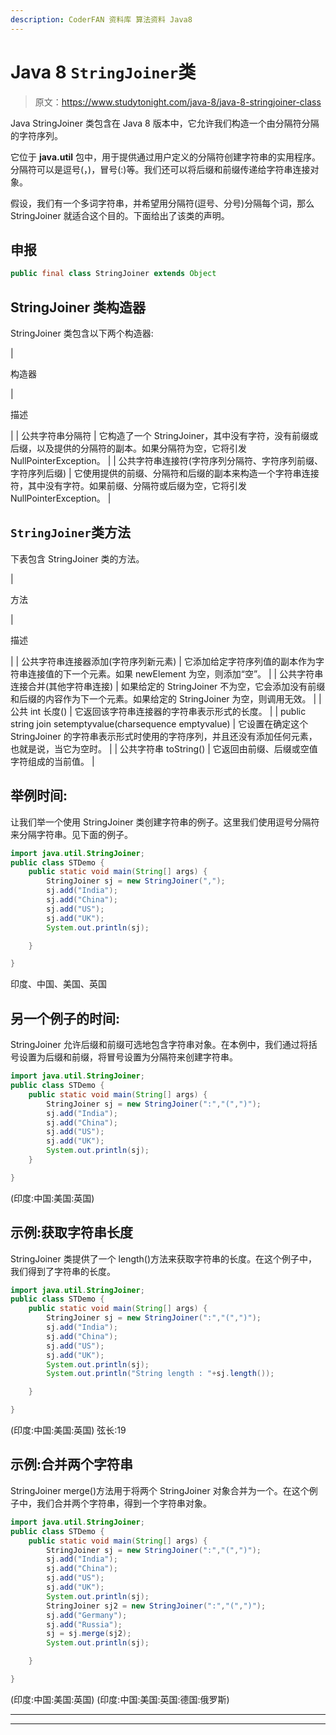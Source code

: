 ```yaml
---
description: CoderFAN 资料库 算法资料 Java8
---
```


# Java 8 `StringJoiner`类

> 原文：<https://www.studytonight.com/java-8/java-8-stringjoiner-class>

Java StringJoiner 类包含在 Java 8 版本中，它允许我们构造一个由分隔符分隔的字符序列。

它位于 **java.util** 包中，用于提供通过用户定义的分隔符创建字符串的实用程序。分隔符可以是逗号(，)，冒号(:)等。我们还可以将后缀和前缀传递给字符串连接对象。

假设，我们有一个多词字符串，并希望用分隔符(逗号、分号)分隔每个词，那么 StringJoiner 就适合这个目的。下面给出了该类的声明。

## 申报

```java
public final class StringJoiner extends Object
```

## StringJoiner 类构造器

StringJoiner 类包含以下两个构造器:

| 

构造器

 | 

描述

 |
| 公共字符串分隔符 | 它构造了一个 StringJoiner，其中没有字符，没有前缀或后缀，以及提供的分隔符的副本。如果分隔符为空，它将引发 NullPointerException。 |
| 公共字符串连接符(字符序列分隔符、字符序列前缀、字符序列后缀) | 它使用提供的前缀、分隔符和后缀的副本来构造一个字符串连接符，其中没有字符。如果前缀、分隔符或后缀为空，它将引发 NullPointerException。 |

## `StringJoiner`类方法

下表包含 StringJoiner 类的方法。

| 

方法

 | 

描述

 |
| 公共字符串连接器添加(字符序列新元素) | 它添加给定字符序列值的副本作为字符串连接值的下一个元素。如果 newElement 为空，则添加“空”。 |
| 公共字符串连接合并(其他字符串连接) | 如果给定的 StringJoiner 不为空，它会添加没有前缀和后缀的内容作为下一个元素。如果给定的 StringJoiner 为空，则调用无效。 |
| 公共 int 长度() | 它返回该字符串连接器的字符串表示形式的长度。 |
| public string join setemptyvalue(charsequence emptyvalue) | 它设置在确定这个 StringJoiner 的字符串表示形式时使用的字符序列，并且还没有添加任何元素，也就是说，当它为空时。 |
| 公共字符串 toString() | 它返回由前缀、后缀或空值字符组成的当前值。 |

## 举例时间:

让我们举一个使用 StringJoiner 类创建字符串的例子。这里我们使用逗号分隔符来分隔字符串。见下面的例子。

```java
import java.util.StringJoiner;
public class STDemo {
	public static void main(String[] args) {
		StringJoiner sj = new StringJoiner(",");
		sj.add("India");
		sj.add("China");
		sj.add("US");
		sj.add("UK");
		System.out.println(sj);

	}

}
```

印度、中国、美国、英国

## 另一个例子的时间:

StringJoiner 允许后缀和前缀可选地包含字符串对象。在本例中，我们通过将括号设置为后缀和前缀，将冒号设置为分隔符来创建字符串。

```java
import java.util.StringJoiner;
public class STDemo {
	public static void main(String[] args) {
		StringJoiner sj = new StringJoiner(":","(",")");
		sj.add("India");
		sj.add("China");
		sj.add("US");
		sj.add("UK");
		System.out.println(sj);
	}

}
```

(印度:中国:美国:英国)

## 示例:获取字符串长度

StringJoiner 类提供了一个 length()方法来获取字符串的长度。在这个例子中，我们得到了字符串的长度。

```java
import java.util.StringJoiner;
public class STDemo {
	public static void main(String[] args) {
		StringJoiner sj = new StringJoiner(":","(",")");
		sj.add("India");
		sj.add("China");
		sj.add("US");
		sj.add("UK");
		System.out.println(sj);
		System.out.println("String length : "+sj.length());

	}

}
```

(印度:中国:美国:英国)
弦长:19

## 示例:合并两个字符串

StringJoiner merge()方法用于将两个 StringJoiner 对象合并为一个。在这个例子中，我们合并两个字符串，得到一个字符串对象。

```java
import java.util.StringJoiner;
public class STDemo {
	public static void main(String[] args) {
		StringJoiner sj = new StringJoiner(":","(",")");
		sj.add("India");
		sj.add("China");
		sj.add("US");
		sj.add("UK");
		System.out.println(sj);
		StringJoiner sj2 = new StringJoiner(":","(",")");
		sj.add("Germany");
		sj.add("Russia");
		sj = sj.merge(sj2);
		System.out.println(sj);

	}

}
```

(印度:中国:美国:英国)
(印度:中国:美国:英国:德国:俄罗斯)

* * *

* * *